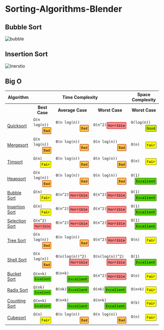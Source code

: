 # Sorting-Algorithms-Blender

## Bubble Sort

![bubble](https://user-images.githubusercontent.com/78089013/167689895-ba7e3ddd-6ea9-41e0-8767-0700b12b6664.gif)

## Insertion Sort

![Inerstio](https://user-images.githubusercontent.com/78089013/170041841-1c114899-1ada-4278-9865-6939774f373f.gif)

## Big O

<table>
    <tr>
      <th>Algorithm</th>
      <th colspan="3">Time Complexity</th>
      <th>Space Complexity</th>
    </tr>
    <tr>
      <th></th>
      <th>Best Case</th>
      <th>Average Case</th>
      <th>Worst Case</th>
      <th>Worst Case</th>
    </tr>
    <tr>
      <td><a href="http://en.wikipedia.org/wiki/Quicksort">Quicksort</a></td>
      <td><code class="orange">Ω(n log(n))</code><img src="./img/bad.png" align="right"></td>
      <td><code class="orange">Θ(n log(n))</code><img src="./img/bad.png" align="right"></td>
      <td><code class="red">O(n^2)</code><img src="./img/horrible.png" align="right"></td>
      <td><code class="yellow-green">O(log(n))</code><img src="./img/good.png" align="right"></td>
    </tr>
    <tr>
      <td><a href="http://en.wikipedia.org/wiki/Merge_sort">Mergesort</a></td>
      <td><code class="orange">Ω(n log(n))</code><img src="./img/bad.png" align="right"></td>
      <td><code class="orange">Θ(n log(n))</code><img src="./img/bad.png" align="right"></td>
      <td><code class="orange">O(n log(n))</code><img src="./img/bad.png" align="right"></td>
      <td><code class="yellow">O(n)</code><img src="./img/fair.png" align="right"></td>
    </tr>
    <tr>
      <td><a href="http://en.wikipedia.org/wiki/Timsort">Timsort</a></td>
      <td><code class="yellow">Ω(n)</code><img src="./img/fair.png" align="right"></td>
      <td><code class="orange">Θ(n log(n))</code><img src="./img/bad.png" align="right"></td>
      <td><code class="orange">O(n log(n))</code><img src="./img/bad.png" align="right"></td>
      <td><code class="yellow">O(n)</code><img src="./img/fair.png" align="right"></td>
    </tr>
    <tr>
      <td><a href="http://en.wikipedia.org/wiki/Heapsort">Heapsort</a></td>
      <td><code class="orange">Ω(n log(n))</code><img src="./img/bad.png" align="right"></td>
      <td><code class="orange">Θ(n log(n))</code><img src="./img/bad.png" align="right"></td>
      <td><code class="orange">O(n log(n))</code><img src="./img/bad.png" align="right"></td>
      <td><code class="green">O(1)</code><img src="./img/excellent.png" align="right"></td>
    </tr>
    <tr>
      <td><a href="http://en.wikipedia.org/wiki/Bubble_sort">Bubble Sort</a></td>
      <td><code class="yellow">Ω(n)</code><img src="./img/fair.png" align="right"></td>
      <td><code class="red">Θ(n^2)</code><img src="./img/horrible.png" align="right"></td>
      <td><code class="red">O(n^2)</code><img src="./img/horrible.png" align="right"></td>
      <td><code class="green">O(1)</code><img src="./img/excellent.png" align="right"></td>
    </tr>
    <tr>
      <td><a href="http://en.wikipedia.org/wiki/Insertion_sort">Insertion Sort</a></td>
      <td><code class="yellow">Ω(n)</code><img src="./img/fair.png" align="right"></td>
      <td><code class="red">Θ(n^2)</code><img src="./img/horrible.png" align="right"></td>
      <td><code class="red">O(n^2)</code><img src="./img/horrible.png" align="right"></td>
      <td><code class="green">O(1)</code><img src="./img/excellent.png" align="right"></td>
    </tr>
    <tr>
      <td><a href="http://en.wikipedia.org/wiki/Selection_sort">Selection Sort</a></td>
      <td><code class="red">Ω(n^2)</code><img src="./img/horrible.png" align="right"></td>
      <td><code class="red">Θ(n^2)</code><img src="./img/horrible.png" align="right"></td>
      <td><code class="red">O(n^2)</code><img src="./img/horrible.png" align="right"></td>
      <td><code class="green">O(1)</code><img src="./img/excellent.png" align="right"></td>
    </tr>
    <tr>
      <td><a href="https://en.wikipedia.org/wiki/Tree_sort">Tree Sort</a></td>
      <td><code class="orange">Ω(n log(n))</code><img src="./img/bad.png" align="right"></td>
      <td><code class="orange">Θ(n log(n))</code><img src="./img/bad.png" align="right"></td>
      <td><code class="red">O(n^2)</code><img src="./img/horrible.png" align="right"></td>
      <td><code class="yellow">O(n)</code><img src="./img/fair.png" align="right"></td>
    </tr>
    <tr>
      <td><a href="http://en.wikipedia.org/wiki/Shellsort">Shell Sort</a></td>
      <td><code class="orange">Ω(n log(n))</code><img src="./img/bad.png" align="right"></td>
      <td><code class="red">Θ(n(log(n))^2)</code><img src="./img/horrible.png" align="right"></td>
      <td><code class="red">O(n(log(n))^2)</code><img src="./img/horrible.png" align="right"></td>
      <td><code class="green">O(1)</code><img src="./img/excellent.png" align="right"></td>
    </tr>
    <tr>
      <td><a rel="tooltip" title="Only for integers. k is a number of buckets" href="http://en.wikipedia.org/wiki/Bucket_sort">Bucket Sort</a></td>
      <td><code class="green">Ω(n+k)</code><img src="./img/excellent.png" align="right"></td>
      <td><code class="green">Θ(n+k)</code><img src="./img/excellent.png" align="right"></td>
      <td><code class="red">O(n^2)</code><img src="./img/horrible.png" align="right"></td>
      <td><code class="yellow">O(n)</code><img src="./img/fair.png" align="right"></td>
    </tr>
    <tr>
      <td><a rel="tooltip" title="Constant number of digits 'k'" href="http://en.wikipedia.org/wiki/Radix_sort">Radix Sort</a></td>
      <td><code class="green">Ω(nk)</code><img src="./img/excellent.png" align="right"></td>
      <td><code class="green">Θ(nk)</code><img src="./img/excellent.png" align="right"></td>
      <td><code class="green">O(nk)</code><img src="./img/excellent.png" align="right"></td>
      <td><code class="yellow">O(n+k)</code><img src="./img/fair.png" align="right"></td>
    </tr>
    <tr>
      <td><a rel="tooltip" title="Difference between maximum and minimum number 'k'" href="https://en.wikipedia.org/wiki/Counting_sort">Counting Sort</a></td>
      <td><code class="green">Ω(n+k)</code><img src="./img/excellent.png" align="right"></td>
      <td><code class="green">Θ(n+k)</code><img src="./img/excellent.png" align="right"></td>
      <td><code class="green">O(n+k)</code><img src="./img/excellent.png" align="right"></td>
      <td><code class="yellow">O(k)</code><img src="./img/fair.png" align="right"></td>
    </tr>
    <tr>
      <td><a href="https://en.wikipedia.org/wiki/Cubesort">Cubesort</a></td>
      <td><code class="yellow">Ω(n)</code><img src="./img/fair.png" align="right"></td>
      <td><code class="orange">Θ(n log(n))</code><img src="./img/bad.png" align="right"></td>
      <td><code class="orange">O(n log(n))</code><img src="./img/bad.png" align="right"></td>
      <td><code class="yellow">O(n)</code><img src="./img/fair.png" align="right"></td>
   </tr>

</table>
